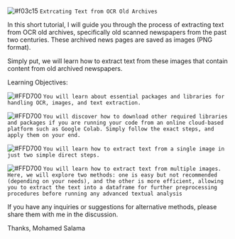 ![#f03c15](https://via.placeholder.com/15/f03c15/000000?text=+)
`Extrcating Text from OCR Old Archives`


In this short tutorial, I will guide you through the process of extracting text from OCR old archives, specifically old scanned newspapers from the past two centuries.
These archived news pages are saved as images (PNG format).

Simply put, we will learn how to extract text from these images that contain content from old archived newspapers.

Learning Objectives:


![#FFD700](https://via.placeholder.com/15/FFD700/000000?text=+)
`You will learn about essential packages and libraries for handling OCR, images, and text extraction.`

![#FFD700](https://via.placeholder.com/15/FFD700/000000?text=+)
`You will discover how to download other required libraries and packages if you are running your code from an online cloud-based platform such as Google Colab. Simply follow the exact steps, and apply them on your end.`

![#FFD700](https://via.placeholder.com/15/FFD700/000000?text=+)
`You will learn how to extract text from a single image in just two simple direct steps.`


![#FFD700](https://via.placeholder.com/15/FFD700/000000?text=+)
`You will learn how to extract text from multiple images. Here, we will explore two methods: one is easy but not recommended (depending on your needs), and the other is more efficient, allowing you to extract the text into a dataframe for further preprocessing procedures before running any advanced textual analysis`


If you have any inquiries or suggestions for alternative methods, please share them with me in the discussion.


Thanks, Mohamed Salama
